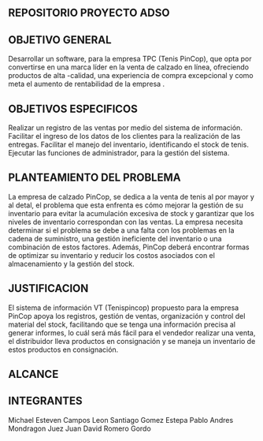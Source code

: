 ## REPOSITORIO PROYECTO ADSO

## OBJETIVO GENERAL
Desarrollar un software, para la empresa TPC (Tenis PinCop), que  opta por convertirse en una marca líder en la venta de calzado en línea, ofreciendo productos de alta -calidad, una experiencia de compra excepcional y como meta el aumento de rentabilidad de la empresa .

## OBJETIVOS ESPECIFICOS
Realizar un registro de las ventas por medio del sistema de información.
Facilitar el ingreso de los datos de los clientes para la realización de las entregas.
Facilitar el manejo del inventario, identificando el stock de tenis.
Ejecutar las funciones de administrador, para la gestión del sistema.

## PLANTEAMIENTO DEL PROBLEMA
La empresa de calzado PinCop, se dedica a la venta de tenis al por mayor y al detal, el problema que esta enfrenta es cómo mejorar la gestión de su inventario para evitar la acumulación excesiva de stock y garantizar que los niveles de inventario correspondan con las ventas. La empresa necesita determinar si el problema se debe a una falta con los problemas en la cadena de suministro, una gestión ineficiente del inventario o una combinación de estos factores. Además, PinCop deberá encontrar formas de optimizar su inventario y reducir los costos asociados con el almacenamiento y la gestión del stock.  

## JUSTIFICACION
El sistema de información VT (Tenispincop) propuesto para la empresa PinCop apoya los registros, gestión de ventas, organización y control del material del stock, facilitando que se tenga una información precisa al generar informes, lo cuál será más fácil para el vendedor realizar una venta, el distribuidor lleva productos en consignación y se maneja un inventario de estos productos en consignación.

## ALCANCE

## INTEGRANTES
Michael Esteven Campos Leon
Santiago Gomez Estepa
Pablo Andres Mondragon Juez 
Juan David Romero Gordo

